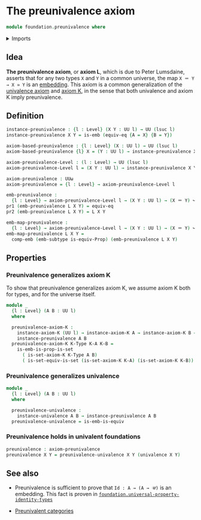 # The preunivalence axiom

```agda
module foundation.preunivalence where
```

<details><summary>Imports</summary>

```agda
open import foundation.dependent-pair-types
open import foundation.embeddings
open import foundation.equivalences
open import foundation.sets
open import foundation.subtypes
open import foundation.univalence
open import foundation.universe-levels

open import foundation-core.identity-types
```

</details>

## Idea

**The preunivalence axiom**, or **axiom L**, which is due to Peter Lumsdaine,
asserts that for any two types `X` and `Y` in a common universe, the map
`X ＝ Y → X ≃ Y` is an [embedding](foundation-core.embeddings.md). This axiom is
a common generalization of the [univalence axiom](foundation.univalence.md) and
[axiom K](foundation-core.sets.md), in the sense that both univalence and axiom
K imply preunivalence.

## Definition

```agda
instance-preunivalence : {l : Level} (X Y : UU l) → UU (lsuc l)
instance-preunivalence X Y = is-emb (equiv-eq {A = X} {B = Y})

axiom-based-preunivalence : {l : Level} (X : UU l) → UU (lsuc l)
axiom-based-preunivalence {l} X = (Y : UU l) → instance-preunivalence X Y

axiom-preunivalence-Level : (l : Level) → UU (lsuc l)
axiom-preunivalence-Level l = (X Y : UU l) → instance-preunivalence X Y

axiom-preunivalence : UUω
axiom-preunivalence = {l : Level} → axiom-preunivalence-Level l

emb-preunivalence :
  {l : Level} → axiom-preunivalence-Level l → (X Y : UU l) → (X ＝ Y) ↪ (X ≃ Y)
pr1 (emb-preunivalence L X Y) = equiv-eq
pr2 (emb-preunivalence L X Y) = L X Y

emb-map-preunivalence :
  {l : Level} → axiom-preunivalence-Level l → (X Y : UU l) → (X ＝ Y) ↪ (X → Y)
emb-map-preunivalence L X Y =
  comp-emb (emb-subtype is-equiv-Prop) (emb-preunivalence L X Y)
```

## Properties

### Preunivalence generalizes axiom K

To show that preunivalence generalizes axiom K, we assume axiom K both for
types, and for the universe itself.

```agda
module _
  {l : Level} (A B : UU l)
  where

  preunivalence-axiom-K :
    instance-axiom-K (UU l) → instance-axiom-K A → instance-axiom-K B →
    instance-preunivalence A B
  preunivalence-axiom-K K-Type K-A K-B =
    is-emb-is-prop-is-set
      ( is-set-axiom-K K-Type A B)
      ( is-set-equiv-is-set (is-set-axiom-K K-A) (is-set-axiom-K K-B))
```

### Preunivalence generalizes univalence

```agda
module _
  {l : Level} (A B : UU l)
  where

  preunivalence-univalence :
    instance-univalence A B → instance-preunivalence A B
  preunivalence-univalence = is-emb-is-equiv
```

### Preunivalence holds in univalent foundations

```agda
preunivalence : axiom-preunivalence
preunivalence X Y = preunivalence-univalence X Y (univalence X Y)
```

## See also

- Preunivalence is sufficient to prove that `Id : A → (A → 𝒰)` is an embedding.
  This fact is proven in
  [`foundation.universal-property-identity-types`](foundation.universal-property-identity-types.md)

- [Preunivalent categories](category-theory.preunivalent-catgories.md)
